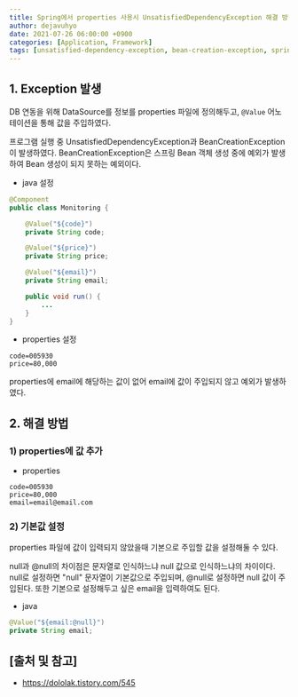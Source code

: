```yaml
---
title: Spring에서 properties 사용시 UnsatisfiedDependencyException 해결 방법
author: dejavuhyo
date: 2021-07-26 06:00:00 +0900
categories: [Application, Framework]
tags: [unsatisfied-dependency-exception, bean-creation-exception, spring-properties, properties-exception, 스프링-properties-에러]
---
```


## 1. Exception 발생
DB 연동을 위해 DataSource를 정보를 properties 파일에 정의해두고, ```@Value``` 어노테이션을 통해 값을 주입하였다.

프로그램 실행 중 UnsatisfiedDependencyException과 BeanCreationException이 발생하였다. BeanCreationException은 스프링 Bean 객체 생성 중에 예외가 발생하여 Bean 생성이 되지 못하는 예외이다.

* java 설정

```java
@Component
public class Monitoring {

    @Value("${code}")
    private String code;

    @Value("${price}")
    private String price;

    @Value("${email}")
    private String email;

    public void run() {
        ...
    }
}
```

* properties 설정

```properties
code=005930
price=80,000
```

properties에 email에 해당하는 값이 없어 email에 값이 주입되지 않고 예외가 발생하였다.

## 2. 해결 방법

### 1) properties에 값 추가

* properties

```properties
code=005930
price=80,000
email=email@email.com
```

### 2) 기본값 설정
properties 파일에 값이 입력되지 않았을때 기본으로 주입할 값을 설정해둘 수 있다.

null과 @null의 차이점은 문자열로 인식하느냐 null 값으로 인식하느냐의 차이이다. null로 설정하면 "null" 문자열이 기본값으로 주입되며, @null로 설정하면 null 값이 주입된다. 또한 기본으로 설정해두고 싶은 email을 입력하여도 된다.

* java

```java
@Value("${email:@null}")
private String email;
```

## [출처 및 참고]
* <https://dololak.tistory.com/545>

